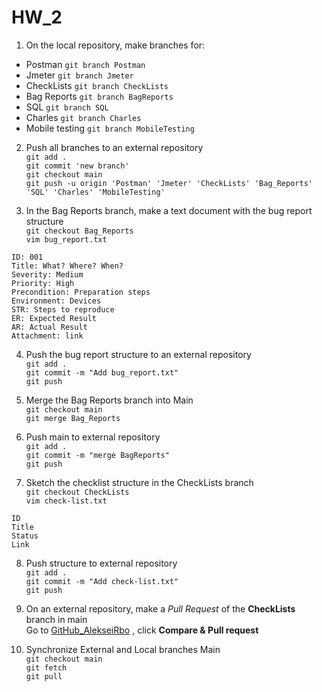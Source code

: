 # HW_2

1. On the local repository, make branches for:  
  * Postman        `git branch Postman`
  * Jmeter         `git branch Jmeter`
  * CheckLists     `git branch CheckLists`
  * Bag Reports    `git branch BagReports`
  * SQL            `git branch SQL`
  * Charles        `git branch Charles`
  * Mobile testing `git branch MobileTesting`

2. Push all branches to an external repository  
  `git add .`  
  `git commit 'new branch'`  
  `git checkout main`  
  `git push -u origin 'Postman' 'Jmeter' 'CheckLists' 'Bag_Reports' 'SQL' 'Charles' 'MobileTesting'`  

3. In the Bag Reports branch, make a text document with the bug report structure   
  `git checkout Bag_Reports`  
  `vim bug_report.txt`    
```
ID: 001  
Title: What? Where? When?  
Severity: Medium  
Priority: High
Precondition: Preparation steps  
Environment: Devices  
STR: Steps to reproduce  
ER: Expected Result  
AR: Actual Result  
Attachment: link  
```
4. Push the bug report structure to an external repository  
  `git add .`  
  `git commit -m "Add bug_report.txt"`  
  `git push`  

5. Merge the Bag Reports branch into Main  
  `git checkout main`  
  `git merge Bag_Reports`  

6. Push main to external repository  
  `git add .`  
  `git commit -m "merge BagReports"`  
  `git push`  

7. Sketch the checklist structure in the CheckLists branch  
  `git checkout CheckLists`  
  `vim check-list.txt`  
```
ID
Title
Status
Link
```
8. Push structure to external repository  
  `git add .`  
  `git commit -m "Add check-list.txt"`  
  `git push`  

9. On an external repository, make a *Pull Request* of the **CheckLists** branch in main      
Go to [GitHub_AlekseiRbo](https://github.com/AlekseiRbo/HW_2_branches/ "GitHub_AlekseiRbo") , click **Compare & Pull request**  

10. Synchronize External and Local branches Main  
  `git checkout main`  
  `git fetch`  
  `git pull`  
  
